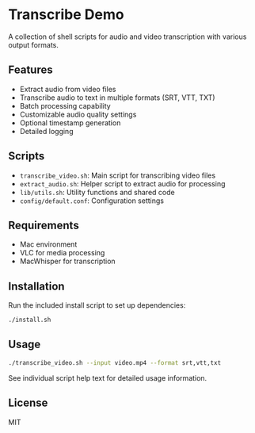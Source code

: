 # Transcribe Demo

A collection of shell scripts for audio and video transcription with various output formats.

## Features

- Extract audio from video files
- Transcribe audio to text in multiple formats (SRT, VTT, TXT)
- Batch processing capability
- Customizable audio quality settings
- Optional timestamp generation
- Detailed logging

## Scripts

- `transcribe_video.sh`: Main script for transcribing video files
- `extract_audio.sh`: Helper script to extract audio for processing
- `lib/utils.sh`: Utility functions and shared code
- `config/default.conf`: Configuration settings

## Requirements

- Mac environment
- VLC for media processing
- MacWhisper for transcription

## Installation

Run the included install script to set up dependencies:

```bash
./install.sh
```

## Usage

```bash
./transcribe_video.sh --input video.mp4 --format srt,vtt,txt
```

See individual script help text for detailed usage information.

## License

MIT